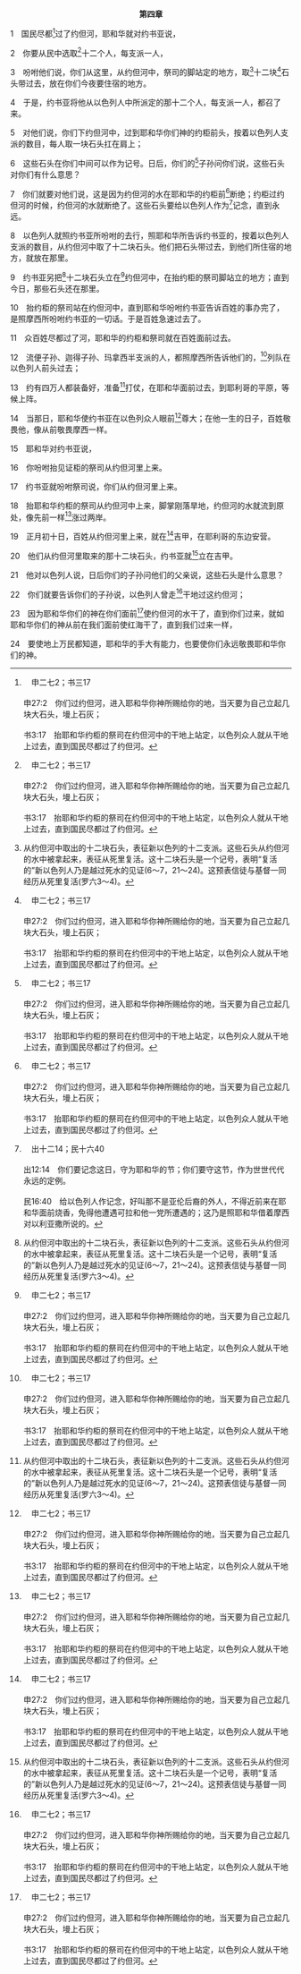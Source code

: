 <p style="text-align:center;font-weight:bold;">第四章</p>

1　国民尽都[^a]过了约但河，耶和华就对约书亚说，

[^a]:　申二七2；书三17<br><br>申27:2　你们过约但河，进入耶和华你神所赐给你的地，当天要为自己立起几块大石头，墁上石灰；<br><br>书3:17　抬耶和华约柜的祭司在约但河中的干地上站定，以色列众人就从干地上过去，直到国民尽都过了约但河。

2　你要从民中选取[^a]十二个人，每支派一人，

[^a]:　书三12<br><br>书3:12　你们现在要从以色列支派中选取十二个人，每支派一人，

3　吩咐他们说，你们从这里，从约但河中，祭司的脚站定的地方，取[^1]十二块[^a]石头带过去，放在你们今夜要住宿的地方。

[^1]:从约但河中取出的十二块石头，表征新以色列的十二支派。这些石头从约但河的水中被拿起来，表征从死里复活。这十二块石头是一个记号，表明“复活的”新以色列人乃是越过死水的见证(6～7，21～24)。这预表信徒与基督一同经历从死里复活(罗六3～4)。

[^a]:　书四8；20；王上十八31<br><br>书4:8　以色列人就照约书亚所吩咐的去行，照耶和华所告诉约书亚的，按着以色列人支派的数目，从约但河中取了十二块石头。他们把石头带过去，到他们所住宿的地方，就放在那里。<br><br>书4:20　他们从约但河里取来的那十二块石头，约书亚就立在吉甲。<br><br>王上18:31　以利亚照雅各子孙支派的数目，取了十二块石头，（耶和华的话曾临到雅各，说，你的名要叫以色列，）

4　于是，约书亚将他从以色列人中所派定的那十二个人，每支派一人，都召了来。

5　对他们说，你们下约但河中，过到耶和华你们神的约柜前头，按着以色列人支派的数目，每人取一块石头扛在肩上；

6　这些石头在你们中间可以作为记号。日后，你们的[^a]子孙问你们说，这些石头对你们有什么意思？

[^a]:　书四21；参出十二26；十三14<br><br>书4:21　他对以色列人说，日后你们的子孙问他们的父亲说，这些石头是什么意思？<br><br>出12:26　你们的儿女问你们说，这事奉是什么意思？<br><br>出13:14　日后，你的儿子问你说，这是什么意思？你就说，耶和华用大能的手将我们从埃及为奴之家领出来；

7　你们就要对他们说，这是因为约但河的水在耶和华的约柜前[^a]断绝；约柜过约但河的时候，约但河的水就断绝了。这些石头要给以色列人作为[^b]记念，直到永远。

[^a]:　书三13；16<br><br>书3:13　等到抬全地之主耶和华约柜的祭司，把脚掌踏在约但河水里，约但河的水，就是从上往下流的水，必然断绝，立起成垒。<br><br>书3:16　那从上往下流的水便在极远之地，撒拉但旁的亚当城那里停住，立起成垒；那往亚拉巴的海，就是盐海，下流的水全然断绝。于是百姓在耶利哥的对面过去了。

[^b]:　出十二14；民十六40<br><br>出12:14　你们要记念这日，守为耶和华的节；你们要守这节，作为世世代代永远的定例。<br><br>民16:40　给以色列人作记念，好叫那不是亚伦后裔的外人，不得近前来在耶和华面前烧香，免得他遭遇可拉和他一党所遭遇的；这乃是照耶和华借着摩西对以利亚撒所说的。

8　以色列人就照约书亚所吩咐的去行，照耶和华所告诉约书亚的，按着以色列人支派的数目，从约但河中取了十二块石头。他们把石头带过去，到他们所住宿的地方，就放在那里。

9　约书亚另把[^1]十二块石头立在[^a]约但河中，在抬约柜的祭司脚站立的地方；直到今日，那些石头还在那里。

[^1]:这些是另外的十二块石头(参3)，表征在旧生命和旧性情里的以色列十二支派。约书亚把这十二块石头立在约但河中约柜所在的地方，表征主要把在旧性情里的以色列人留在约但河的死水下。这预表信徒的旧人应当留在基督的死里(罗六6，加二20，腓三10)。<br><br>两组各十二块的石头，表征我们的旧人已经埋葬，我们复活的新人与三一神一同活着并作工，如同一人。这与弗二1、4～6、15、10的启示相符。

[^a]:　太三6<br><br>太3:6　承认着他们的罪，在约但河里受他的浸。

10　抬约柜的祭司站在约但河中，直到耶和华吩咐约书亚告诉百姓的事办完了，是照摩西所吩咐约书亚的一切话。于是百姓急速过去了。

11　众百姓尽都过了河，耶和华的约柜和祭司就在百姓面前过去。

12　流便子孙、迦得子孙、玛拿西半支派的人，都照摩西所告诉他们的，[^a]列队在以色列人前头过去；

[^a]:　民三二25～27；书六7；9；13<br><br>民32:25　迦得子孙和流便子孙对摩西说，仆人必照我主所吩咐的去行。<br><br>民32:26　我们的孩子、妻子、羊群和所有的牲畜，都要留在基列的各城；<br><br>民32:27　但你的仆人，凡带兵器出去打仗的，都要照我主所说的，在耶和华面前过去打仗。<br><br>书6:7　又对百姓说，你们前去绕城，带兵器的要走在耶和华的约柜前。<br><br>书6:9　带兵器的走在吹号的祭司前面，后队走在约柜后面，祭司不住地吹号。<br><br>书6:13　七个祭司拿着七个羊角号走在耶和华的约柜前，不住地吹号；带兵器的在他们前面走，后队走在耶和华的约柜后面，祭司不住地吹号。

13　约有四万人都装备好，准备[^1]打仗，在耶和华面前过去，到耶利哥的平原，等候上阵。

[^1]:过约但河是为着与迦南七族打仗(12～13，三10～11)。以色列人已预备好进入美地，要取得那地作他们的产业。然而，他们在旧人里无法取得胜利。他们的旧人必须埋葬，好使他们能成为新人。这与神新约的经纶相符。按预表，以色列人在基督的死里埋葬，然后在基督的复活里复活，成为在基督里的新人，为着打属灵的仗。这指明甚至在旧约时代，以色列人就与基督联合了。

14　当那日，耶和华使约书亚在以色列众人眼前[^a]尊大；在他一生的日子，百姓敬畏他，像从前敬畏摩西一样。

[^a]:　书三7<br><br>书3:7　耶和华对约书亚说，从今日起，我必使你在以色列众人眼前尊大，使他们知道我怎样与摩西同在，也必照样与你同在。

15　耶和华对约书亚说，

16　你吩咐抬见证柜的祭司从约但河里上来。

17　约书亚就吩咐祭司说，你们从约但河里上来。

18　抬耶和华约柜的祭司从约但河中上来，脚掌刚落旱地，约但河的水就流到原处，像先前一样[^a]涨过两岸。

[^a]:　书三15<br><br>书3:15　抬柜的祭司到了约但河，脚一沾到水边（原来约但河水在收割的日子涨过两岸），

19　正月初十日，百姓从约但河里上来，就在[^a]吉甲，在耶利哥的东边安营。

[^a]:　书五9<br><br>书5:9　耶和华对约书亚说，我今日将埃及的羞辱从你们身上辊去了。因此，那地方名叫吉甲，直到今日。

20　他们从约但河里取来的那十二块石头，约书亚就[^1]立在吉甲。

[^1]:这是作为记念，见证以色列人因耶和华所行的奇事，过了约但河(20～24)。

21　他对以色列人说，日后你们的子孙问他们的父亲说，这些石头是什么意思？

22　你们就要告诉你们的子孙说，以色列人曾走[^a]干地过这约但河；

[^a]:　书三17<br><br>书3:17　抬耶和华约柜的祭司在约但河中的干地上站定，以色列众人就从干地上过去，直到国民尽都过了约但河。

23　因为耶和华你们的神在你们面前[^a]使约但河的水干了，直到你们过来，就如耶和华你们的神从前在我们面前使红海干了，直到我们过来一样，

[^a]:　参出十四21；书二10；尼九11<br><br>出14:21　摩西向海伸手，耶和华便用强大的东风，使海水一夜退去，叫海成了干地；水就分开了。<br><br>书2:10　因为我们听见你们出埃及的时候，耶和华怎样在你们前面使红海的水干了，以及你们怎样待约但河东亚摩利人的两个王西宏和噩，将他们尽都毁灭。<br><br>尼9:11　你又在我们列祖面前把海分开，使他们在海中干地上走过；却将追赶他们的人抛在深海，如石头抛在大水中。

24　要使地上万民都知道，耶和华的手大有能力，也要使你们永远敬畏耶和华你们的神。
